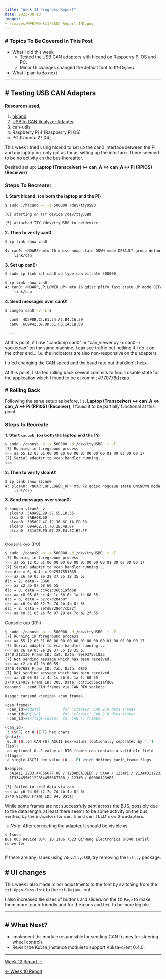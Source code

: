 ```yaml
---
title: "Week 11 Progress Report"
date: 2023-08-13
images:
- /images/WPR/Week11/GSOC Report IMG.png
---
```


### # Topics To Be Covered In This Post
- What I did this week
	- Tested the USB CAN adapters with [hlcand](https://github.com/alexmohr/usb-can) on Raspberry Pi OS and PC.
	- Minor UI changes changed the default font to ttf-Dejavu.
- What I plan to do next 

---

## # Testing USB CAN Adapters

#### Resources used,
1. [hlcand](https://github.com/alexmohr/usb-can)
2. [USB to CAN Analyzer Adapter](https://www.seeedstudio.com/USB-CAN-Analyzer-p-2888.html)
3. can-utils
4. Raspberry Pi 4 (Raspberry Pi OS)
5. PC (Ubuntu 22.04)

This week I tried using hlcand to set up the can0 interface between the Pi and my laptop but only got as far as setting up the interface. There seemed to be no activity on the bus thereafter. 

Desired set up: **Laptop (Transceiver) <-> can_A <=> can_A <-> Pi (RPiOS) (Receiver)**

### Steps To Recreate:   

**1. Start hlcand: (on both the laptop and the Pi)**

```bash
$ sudo ./hlcand -F -s 500000 /dev/ttyUSB0

[6] starting on TTY device /dev/ttyUSB0

[5] attached TTY /dev/ttyUSB0 to netdevice
```

**2. Then to verify can0:** 

```bash
$ ip link show can0

4: can0: <NOARP> mtu 16 qdisc noop state DOWN mode DEFAULT group default qlen 10  
    link/can  
```

**3. Set up can0:**

``` bash
$ sudo ip link set can0 up type can bitrate 500000

$ ip link show can0  
4: can0: <NOARP,UP,LOWER_UP> mtu 16 qdisc pfifo_fast state UP mode DEFAULT group default qlen 10  
    link/can   
```

**4. Send messages over can0:**

```bash
$ cangen can0 -v -L 8

  can0  4D3#8B.C6.E1.24.A7.B4.16.59  
  can0  6C9#42.09.DD.51.F3.14.1B.60

  ...
```

At this point, if I use "candump can0" or "can_viewer.py -c can0 -i socketcan" on the same machine, I can see traffic but nothing if I do it on the other end... i.e. the indicators are also non-responsive on the adapters.

I tried changing the CAN speed and the baud rate but that didn't help. 

At this point, I started rolling back several commits to find a usable state for the application which I found to be at commit #[770776d](https://github.com/alexmohr/usb-can/commit/770776d7c4b53de43992b5ff097cab231f6fa21e) [repo](https://github.com/alexmohr/usb-can/tree/770776d7c4b53de43992b5ff097cab231f6fa21e).

### # Rolling Back

Following the same setup as before, i.e. **Laptop (Transceiver) <-> can_A <=> can_A <-> Pi (RPiOS) (Receiver)**,  I found it to be partially functional at this point. 
### Steps to Recreate

**1. Start `canusb`: (on both the laptop and the Pi)**

```bash
$ sudo ./canusb -p -s 500000 -d /dev/ttyUSB0 -t -F
[7] Running in foreground process
>>> aa 55 12 03 01 00 00 00 00 00 00 00 00 00 01 00 00 00 00 17 
[7] Serial adapter to vcan handler running...
<<< 
```

**2. Then to verify slcan0:** 

```bash
$ ip link show slcan0
4: slcan0: <NOARP,UP,LOWER_UP> mtu 72 qdisc noqueue state UNKNOWN mode DEFAULT group default qlen 1000
    link/can 
```

**3. Send messages over slcan0:**

```
$ cangen slcan0 -v
  slcan0  3A9#9E.29.37.55.18.35
  slcan0  7AB#08.60
  slcan0  305#CC.4C.1C.36.6C.1A.FD.68
  slcan0  094#62.7C.7D.2B.4B.8F
  slcan0  331#2E.FD.07.28.E4.7C.B2.2F
  ...
```

Console o/p (PC)
```bash
$ sudo ./canusb -p -s 500000 -d /dev/ttyUSB0 -t -F
[7] Running in foreground process
>>> aa 55 12 03 01 00 00 00 00 00 00 00 00 00 01 00 00 00 00 17 
[7] Serial adapter to vcan handler running...
<<< dlc = 6, data = 9e2937551835
>>> aa c6 a9 03 9e 29 37 55 18 35 55 
dlc = 2, data = 0860
>>> aa c2 ab 07 08 60 55 
dlc = 8, data = cc4c1c366c1afd68
>>> aa c8 05 03 cc 4c 1c 36 6c 1a fd 68 55 
dlc = 6, data = 627c7d2b4b8f
>>> aa c6 94 00 62 7c 7d 2b 4b 8f 55 
dlc = 8, data = 2efd0728e47cb22f
>>> aa c8 31 03 2e fd 07 28 e4 7c b2 2f 55 
```

Console o/p (RPi)
```bash
$ sudo ./canusb -p -s 500000 -d /dev/ttyUSB0 -t -F
[7] Running in foreground process
>>> aa 55 12 03 01 00 00 00 00 00 00 00 00 00 01 00 00 00 00 17 
[7] Serial adapter to vcan handler running...
<<< aa c6 a9 03 9e 29 37 55 18 35 55 
3740.212130 Frame ID: 3a9, Data: 9e2937551835
[7] Not sending message which has been received.
<<< aa c2 ab 07 08 60 55 
3740.407688 Frame ID: 7ab, Data: 0860
[7] Not sending message which has been received.
<<< aa c8 05 03 cc 4c 1c 36 6c 1a fd 68 55 
3740.614939 Frame ID: 305, Data: cc4c1c366c1afd68
cansend - send CAN-frames via CAN_RAW sockets.

Usage: cansend <device> <can_frame>.

<can_frame>:
 <can_id>#{data}          for 'classic' CAN 2.0 data frames
 <can_id>#R{len}          for 'classic' CAN 2.0 data frames
 <can_id>##<flags>{data}  for CAN FD frames

<can_id>:
 3 (SFF) or 8 (EFF) hex chars
{data}:
 0..8 (0..64 CAN FD) ASCII hex-values (optionally separated by '.')
{len}:
 an optional 0..8 value as RTR frames can contain a valid dlc field
<flags>:
 a single ASCII Hex value (0 .. F) which defines canfd_frame.flags

Examples:
  5A1#11.2233.44556677.88 / 123#DEADBEEF / 5AA# / 123##1 / 213##311223344 /
  1F334455#1122334455667788 / 123#R / 00000123#R3

[3] failed to send data via can
<<< aa c6 94 00 62 7c 7d 2b 4b 8f 55 
3740.812400 Frame ID: 94, Data: 
```

While some frames are not successfully sent across the BUS, possibly due to the data length, at least there seems to be some activity on the bus, verified by the indicators for can_h and can_l LED's on the adapters. 

-> _Note_: After connecting the adapter, It should be visible as
```
$ lsusb
Bus 003 Device 004: ID 1a86:7523 QinHeng Electronics CH340 serial converter
...
```

If there are any issues using `/dev/ttyUSB0`, try removing the `brltty` package.
## # UI changes

This week I also made minor adjustments to the font by switching from the `ttf-Open-Sans-font` to the `ttf-Dejavu` font.

I also increased the sizes of buttons and sliders on the `IC Page` to make them more touch-friendly and for the icons and text to be more legible.

---
## # What Next?

- Implement the module responsible for sending CAN frames for steering wheel controls.
- Revisit the Kuksa_Instance module to support Kuksa-client 0.4.0.

---

[Week 12 Report →](/articles/week-12) 

[← Week 10 Report](/articles/week-10)